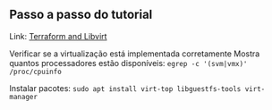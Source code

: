 ## Passo a passo do tutorial

Link: [Terraform and Libvirt](https://www.youtube.com/watch?v=MdeJn1k2b8Y)

Verificar se a virtualização está implementada corretamente
Mostra quantos processadores estão disponíveis: `egrep -c '(svm|vmx)' /proc/cpuinfo`

Instalar pacotes:
`sudo apt install virt-top libguestfs-tools virt-manager`
